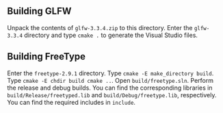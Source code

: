 ## Building GLFW
Unpack the contents of `glfw-3.3.4.zip` to this directory.
Enter the `glfw-3.3.4` directory and type `cmake .` to generate the Visual Studio files.
## Building FreeType
Enter the `freetype-2.9.1` directory.
Type `cmake -E make_directory build`.
Type `cmake -E chdir build cmake ..`.
Open `build/freetype.sln`.
Perform the release and debug builds.
You can find the corresponding libraries in `build/Release/freetyped.lib` and `build/Debug/freetype.lib`, respectively.
You can find the required includes in `include`.
